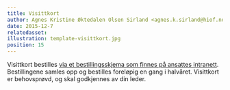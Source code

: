 ```yaml
---
title: Visittkort
author: Agnes Kristine Øktedalen Olsen Sirland <agnes.k.sirland@hiof.no>
date: 2015-12-7
relatedasset:
illustration: template-visittkort.jpg
position: 15
---
```


Visittkort bestilles [via et bestillingsskjema som finnes på ansattes intranett](http://www2.hiof.no/nor/intranett-ansatte/visittkort). Bestillingene samles opp og bestilles foreløpig en gang i halvåret. Visittkort er behovsprøvd, og skal godkjennes av din leder.
